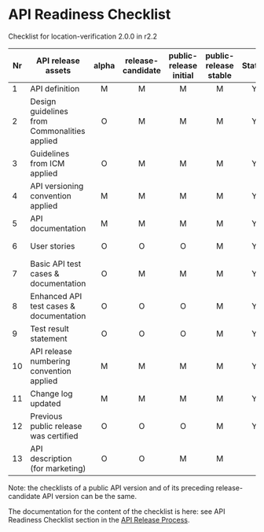 # API Readiness Checklist

Checklist for location-verification 2.0.0 in r2.2

| Nr | API release assets                           | alpha | release-candidate | public-release<br>initial | public-release<br> stable | Status |                                                            Reference information                                                             |
|----|----------------------------------------------|:-----:|:-----------------:|:-------------------------:|:-------------------------:|:------:|:--------------------------------------------------------------------------------------------------------------------------------------------:|
| 1  | API definition                               |   M   |         M         |             M             |             M             |   Y    |                     [/code/API_definitions/location-verification.yaml](/code/API_definitions/location-verification.yaml)                     |
| 2  | Design guidelines from Commonalities applied |   O   |         M         |             M             |             M             |   Y    |                                                                     r2.3                                                                     |
| 3  | Guidelines from ICM applied                  |   O   |         M         |             M             |             M             |   Y    |                                                                     r2.3                                                                     |
| 4  | API versioning convention applied            |   M   |         M         |             M             |             M             |   Y    |                                                                                                                                              |
| 5  | API documentation                            |   M   |         M         |             M             |             M             |   Y    |                                                                inline in yaml                                                                |
| 6  | User stories                                 |   O   |         O         |             O             |             M             |   Y    | [/documentation/API_documentation/location-verification-User-Story.md](/documentation/API_documentation/location-verification-User-Story.md) |
| 7  | Basic API test cases & documentation         |   O   |         M         |             M             |             M             |   Y    |                 [/code/Test_definitions/location-verification.feature](/code/Test_definitions/location-verification.feature)                 |
| 8  | Enhanced API test cases & documentation      |   O   |         O         |             O             |             M             |   Y    |                 [/code/Test_definitions/location-verification.feature](/code/Test_definitions/location-verification.feature)                 |
| 9  | Test result statement                        |   O   |         O         |             O             |             M             |   Y    |                                          https://github.com/camaraproject/DeviceLocation/issues/296                                          |
| 10 | API release numbering convention applied     |   M   |         M         |             M             |             M             |   Y    |                                                                                                                                              |
| 11 | Change log updated                           |   M   |         M         |             M             |             M             |   Y    |                                                        [/CHANGELOG.md](/CHANGELOG.md)                                                        |
| 12 | Previous public release was certified        |   O   |         O         |             O             |             M             |   Y    |                                                                                                                                              |
| 13 | API description (for marketing)              |   O   |         O         |    M    |    M   |      | [wiki link](https://lf-camaraproject.atlassian.net/wiki/xxx) |

Note: the checklists of a public API version and of its preceding release-candidate API version can be the same.

The documentation for the content of the checklist is here: see API Readiness Checklist section in the [API Release Process](https://lf-camaraproject.atlassian.net/wiki/x/jine).

